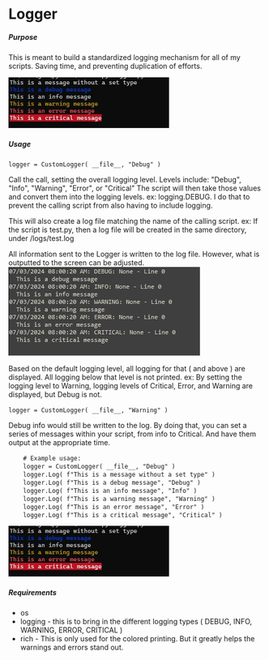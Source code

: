 
# Logger


##### Purpose

This is meant to build a standardized logging mechanism for all of my scripts.  Saving time, and preventing duplication of efforts.

![](https://github.com/ATLUTDVIPs/Logger/blob/b8d388d75a2b97b369cf4b4cda750368b394d8d1/pics/Colors.jpg)

##### Usage

```
logger = CustomLogger( __file__, "Debug" )
```

Call the call, setting the overall logging level.  Levels include: "Debug", "Info", "Warning", "Error", or "Critical"
The script will then take those values and convert them into the logging levels.  ex:  logging.DEBUG.  I do that to prevent the calling script from also having to include logging.

This will also create a log file matching the name of the calling script. 
ex:  If the script is test.py, then a log file will be created in the same directory, under /logs/test.log

All information sent to the Logger is written to the log file.  However, what is outputted to the screen can be adjusted.
![](https://github.com/ATLUTDVIPs/Logger/blob/d4f1b1991421f8d1394ab84984e20fb8b8ab1bc5/pics/Log.jpg)

Based on the default logging level, all logging for that ( and above ) are displayed.  All logging below that level is not printed.
ex:  By setting the logging level to Warning, logging levels of Critical, Error, and Warning are displayed, but Debug is not.  

```
logger = CustomLogger( __file__, "Warning" )
```

Debug info would still be written to the log.  By doing that, you can set a series of messages within your script, from info to Critical.   And have them output at the appropriate time.

```
    # Example usage:
    logger = CustomLogger( __file__, "Debug" )
    logger.Log( f"This is a message without a set type" )
    logger.Log( f"This is a debug message", "Debug" )
    logger.Log( f"This is an info message", "Info" )
    logger.Log( f"This is a warning message", "Warning" )
    logger.Log( f"This is an error message", "Error" )
    logger.Log( f"This is a critical message", "Critical" )
```

![](https://github.com/ATLUTDVIPs/Logger/blob/b8d388d75a2b97b369cf4b4cda750368b394d8d1/pics/Colors.jpg)


##### Requirements
- os
- logging - this is to bring in the different logging types ( DEBUG, INFO, WARNING, ERROR, CRITICAL )
- rich - This is only used for the colored printing.  But it greatly helps the warnings and errors stand out.

